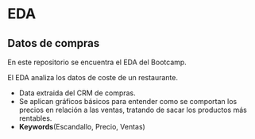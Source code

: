 # EDA

## Datos de compras

En este repositorio se encuentra el EDA del Bootcamp.

El EDA analiza los datos de coste de un restaurante.

- Data extraida del CRM de compras.
- Se aplican gráficos básicos para entender como se comportan los precios en relación a las ventas, tratando de sacar los productos más rentables.
- **Keywords**(Escandallo, Precio, Ventas)
